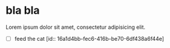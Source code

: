 # bla bla

Lorem ipsum dolor sit amet, consectetur adipisicing elit.

- [ ] feed the cat [id:: 16a1d4bb-fec6-416b-be70-6df438a6f44e]
